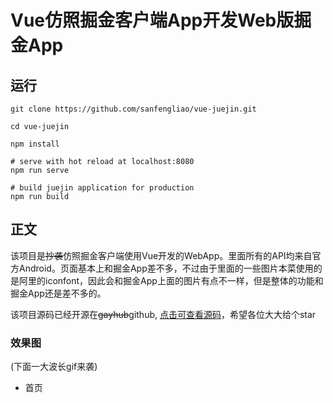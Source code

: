 # Vue仿照掘金客户端App开发Web版掘金App

## 运行

```
git clone https://github.com/sanfengliao/vue-juejin.git

cd vue-juejin

npm install

# serve with hot reload at localhost:8080
npm run serve

# build juejin application for production
npm run build
```
## 正文
该项目是~~抄袭~~仿照掘金客户端使用Vue开发的WebApp。里面所有的API均来自官方Android。页面基本上和掘金App差不多，不过由于里面的一些图片本菜使用的是阿里的iconfont，因此会和掘金App上面的图片有点不一样，但是整体的功能和掘金App还是差不多的。

该项目源码已经开源在~~gayhub~~github, [点击可查看源码](https://github.com/sanfengliao/vue-juejin)，希望各位大大给个star

### 效果图
(下面一大波长gif来袭)

* 首页